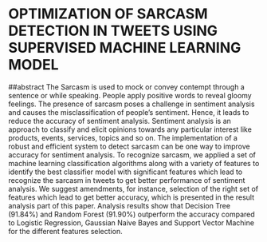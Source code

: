 # OPTIMIZATION OF SARCASM DETECTION IN TWEETS USING SUPERVISED MACHINE LEARNING MODEL

##abstract
The Sarcasm is used to mock or convey contempt through a sentence or while speaking. People apply positive words to reveal gloomy feelings. The presence of sarcasm poses a challenge in sentiment analysis and causes the misclassification of people’s sentiment. Hence, it leads to reduce the accuracy of sentiment analysis. Sentiment analysis is an approach to classify and elicit opinions towards any particular interest like products, events, services, topics and so on.  The implementation of a robust and efficient system to detect sarcasm can be one way to improve accuracy for sentiment analysis. To recognize sarcasm, we applied a set of machine learning classification algorithms along with a variety of features to identify the best classifier model with significant features which lead to recognize the sarcasm in tweets to get better performance of sentiment analysis. We suggest amendments, for instance, selection of the right set of features which lead to get better accuracy, which is presented in the result analysis part of this paper. Analysis results show that Decision Tree (91.84%) and Random Forest (91.90%) outperform the accuracy compared to Logistic Regression, Gaussian Naive Bayes and Support Vector Machine for the different features selection.

